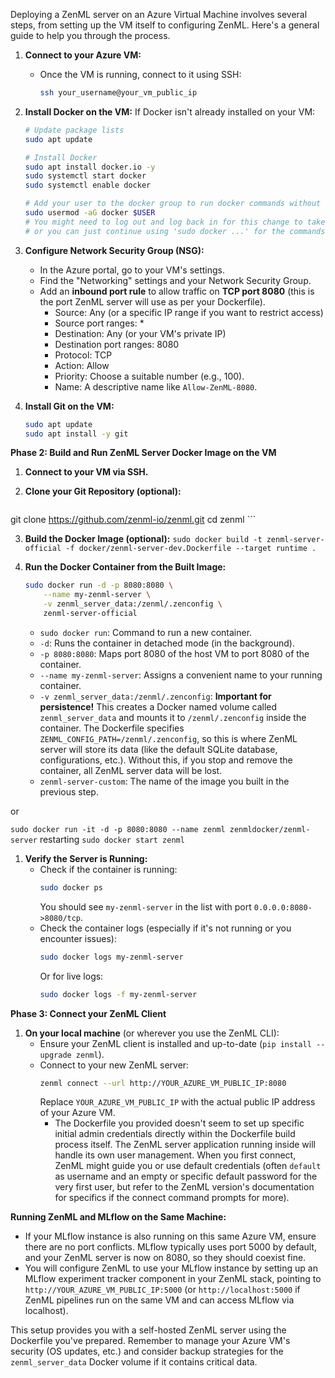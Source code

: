 Deploying a ZenML server on an Azure Virtual Machine involves several steps, from setting up the VM itself to configuring ZenML. Here's a general guide to help you through the process.

1.  **Connect to your Azure VM:**
    *   Once the VM is running, connect to it using SSH:
        ```bash
        ssh your_username@your_vm_public_ip
        ```


2.  **Install Docker on the VM:**
    If Docker isn't already installed on your VM:
    ```bash
    # Update package lists
    sudo apt update

    # Install Docker
    sudo apt install docker.io -y
    sudo systemctl start docker
    sudo systemctl enable docker

    # Add your user to the docker group to run docker commands without sudo (optional, requires logout/login)
    sudo usermod -aG docker $USER
    # You might need to log out and log back in for this change to take effect,
    # or you can just continue using 'sudo docker ...' for the commands below.
    ```

3.  **Configure Network Security Group (NSG):**
    *   In the Azure portal, go to your VM's settings.
    *   Find the "Networking" settings and your Network Security Group.
    *   Add an **inbound port rule** to allow traffic on **TCP port 8080** (this is the port ZenML server will use as per your Dockerfile).
        *   Source: Any (or a specific IP range if you want to restrict access)
        *   Source port ranges: \*
        *   Destination: Any (or your VM's private IP)
        *   Destination port ranges: 8080
        *   Protocol: TCP
        *   Action: Allow
        *   Priority: Choose a suitable number (e.g., 100).
        *   Name: A descriptive name like `Allow-ZenML-8080`.

4.  **Install Git on the VM:**
    ```bash
    sudo apt update
    sudo apt install -y git
    ```

**Phase 2: Build and Run ZenML Server Docker Image on the VM**

1.  **Connect to your VM via SSH.**

2.  **Clone your Git Repository (optional):**
    ```bash
   git clone https://github.com/zenml-io/zenml.git
    cd zenml
    ```

3.  **Build the Docker Image (optional):**
`sudo docker build -t zenml-server-official -f docker/zenml-server-dev.Dockerfile --target runtime .`

4.  **Run the Docker Container from the Built Image:**
    ```bash
    sudo docker run -d -p 8080:8080 \
        --name my-zenml-server \
        -v zenml_server_data:/zenml/.zenconfig \
        zenml-server-official
    ```
    *   `sudo docker run`: Command to run a new container.
    *   `-d`: Runs the container in detached mode (in the background).
    *   `-p 8080:8080`: Maps port 8080 of the host VM to port 8080 of the container.
    *   `--name my-zenml-server`: Assigns a convenient name to your running container.
    *   `-v zenml_server_data:/zenml/.zenconfig`: **Important for persistence!** This creates a Docker named volume called `zenml_server_data` and mounts it to `/zenml/.zenconfig` inside the container. The Dockerfile specifies `ZENML_CONFIG_PATH=/zenml/.zenconfig`, so this is where ZenML server will store its data (like the default SQLite database, configurations, etc.). Without this, if you stop and remove the container, all ZenML server data will be lost.
    *   `zenml-server-custom`: The name of the image you built in the previous step.
  
  or

  `sudo docker run -it -d -p 8080:8080 --name zenml zenmldocker/zenml-server`
  restarting
  `sudo docker start zenml`

1.  **Verify the Server is Running:**
    *   Check if the container is running:
        ```bash
        sudo docker ps
        ```
        You should see `my-zenml-server` in the list with port `0.0.0.0:8080->8080/tcp`.
    *   Check the container logs (especially if it's not running or you encounter issues):
        ```bash
        sudo docker logs my-zenml-server
        ```
        Or for live logs:
        ```bash
        sudo docker logs -f my-zenml-server
        ```

**Phase 3: Connect your ZenML Client**

1.  **On your local machine** (or wherever you use the ZenML CLI):
    *   Ensure your ZenML client is installed and up-to-date (`pip install --upgrade zenml`).
    *   Connect to your new ZenML server:
        ```bash
        zenml connect --url http://YOUR_AZURE_VM_PUBLIC_IP:8080
        ```
        Replace `YOUR_AZURE_VM_PUBLIC_IP` with the actual public IP address of your Azure VM.
        *   The Dockerfile you provided doesn't seem to set up specific initial admin credentials directly within the Dockerfile build process itself. The ZenML server application running inside will handle its own user management. When you first connect, ZenML might guide you or use default credentials (often `default` as username and an empty or specific default password for the very first user, but refer to the ZenML version's documentation for specifics if the connect command prompts for more).

**Running ZenML and MLflow on the Same Machine:**

*   If your MLflow instance is also running on this same Azure VM, ensure there are no port conflicts. MLflow typically uses port 5000 by default, and your ZenML server is now on 8080, so they should coexist fine.
*   You will configure ZenML to use your MLflow instance by setting up an MLflow experiment tracker component in your ZenML stack, pointing to `http://YOUR_AZURE_VM_PUBLIC_IP:5000` (or `http://localhost:5000` if ZenML pipelines run on the same VM and can access MLflow via localhost).

This setup provides you with a self-hosted ZenML server using the Dockerfile you've prepared. Remember to manage your Azure VM's security (OS updates, etc.) and consider backup strategies for the `zenml_server_data` Docker volume if it contains critical data.